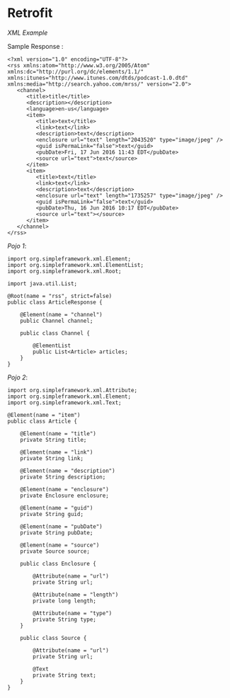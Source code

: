 # Retrofit

*XML Example*

Sample Response :

    <?xml version="1.0" encoding="UTF-8"?>
    <rss xmlns:atom="http://www.w3.org/2005/Atom" xmlns:dc="http://purl.org/dc/elements/1.1/" xmlns:itunes="http://www.itunes.com/dtds/podcast-1.0.dtd" xmlns:media="http://search.yahoo.com/mrss/" version="2.0">
       <channel>
          <title>title</title>
          <description></description>
          <language>en-us</language>
          <item>
             <title>text</title>
             <link>text</link>
             <description>text</description>
             <enclosure url="text" length="2043520" type="image/jpeg" />
             <guid isPermaLink="false">text</guid>
             <pubDate>Fri, 17 Jun 2016 11:43 EDT</pubDate>
             <source url="text">text</source>
          </item>
          <item>
             <title>text</title>
             <link>text</link>
             <description>text</description>
             <enclosure url="text" length="1735257" type="image/jpeg" />
             <guid isPermaLink="false">text</guid>
             <pubDate>Thu, 16 Jun 2016 10:17 EDT</pubDate>
             <source url="text"></source>
          </item>
       </channel>
    </rss>


*Pojo 1*:
    
    import org.simpleframework.xml.Element;
    import org.simpleframework.xml.ElementList;
    import org.simpleframework.xml.Root;
    
    import java.util.List;
    
    @Root(name = "rss", strict=false)
    public class ArticleResponse {
    
        @Element(name = "channel")
        public Channel channel;
    
        public class Channel {
    
            @ElementList
            public List<Article> articles;
        }
    }


*Pojo 2*:

    import org.simpleframework.xml.Attribute;
    import org.simpleframework.xml.Element;
    import org.simpleframework.xml.Text;
    
    @Element(name = "item")
    public class Article {
    
        @Element(name = "title")
        private String title;
    
        @Element(name = "link")
        private String link;
    
        @Element(name = "description")
        private String description;
    
        @Element(name = "enclosure")
        private Enclosure enclosure;
    
        @Element(name = "guid")
        private String guid;
    
        @Element(name = "pubDate")
        private String pubDate;
    
        @Element(name = "source")
        private Source source;
    
        public class Enclosure {
    
            @Attribute(name = "url")
            private String url;
    
            @Attribute(name = "length")
            private long length;
    
            @Attribute(name = "type")
            private String type;
        }
    
        public class Source {
    
            @Attribute(name = "url")
            private String url;
    
            @Text
            private String text;
        }
    }
